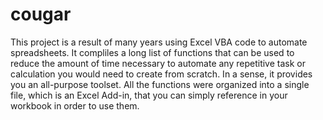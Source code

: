 # cougar
This project is a result of many years using Excel VBA code to automate spreadsheets. It compliles a long list of functions that can be used to reduce the amount of time necessary to automate any repetitive task or calculation you would need to create from scratch. In a sense, it provides you an all-purpose toolset. All the functions were organized into a single file, which is an Excel Add-in, that you can simply reference in your workbook in order to use them. 
